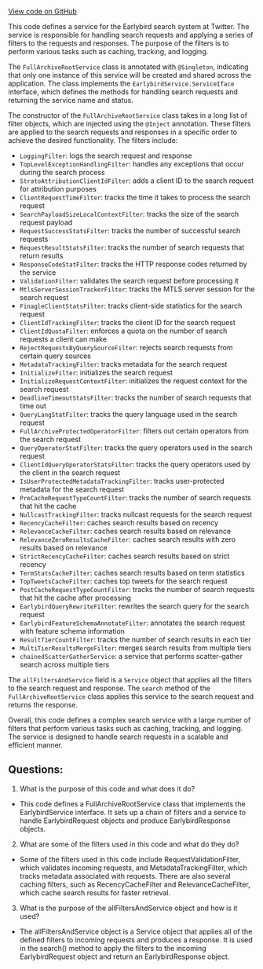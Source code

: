 [View code on GitHub](https://github.com/misbahsy/the-algorithm/src/java/com/twitter/search/earlybird_root/FullArchiveRootService.java)

This code defines a service for the Earlybird search system at Twitter. The service is responsible for handling search requests and applying a series of filters to the requests and responses. The purpose of the filters is to perform various tasks such as caching, tracking, and logging. 

The `FullArchiveRootService` class is annotated with `@Singleton`, indicating that only one instance of this service will be created and shared across the application. The class implements the `EarlybirdService.ServiceIface` interface, which defines the methods for handling search requests and returning the service name and status. 

The constructor of the `FullArchiveRootService` class takes in a long list of filter objects, which are injected using the `@Inject` annotation. These filters are applied to the search requests and responses in a specific order to achieve the desired functionality. The filters include:

- `LoggingFilter`: logs the search request and response
- `TopLevelExceptionHandlingFilter`: handles any exceptions that occur during the search process
- `StratoAttributionClientIdFilter`: adds a client ID to the search request for attribution purposes
- `ClientRequestTimeFilter`: tracks the time it takes to process the search request
- `SearchPayloadSizeLocalContextFilter`: tracks the size of the search request payload
- `RequestSuccessStatsFilter`: tracks the number of successful search requests
- `RequestResultStatsFilter`: tracks the number of search requests that return results
- `ResponseCodeStatFilter`: tracks the HTTP response codes returned by the service
- `ValidationFilter`: validates the search request before processing it
- `MtlsServerSessionTrackerFilter`: tracks the MTLS server session for the search request
- `FinagleClientStatsFilter`: tracks client-side statistics for the search request
- `ClientIdTrackingFilter`: tracks the client ID for the search request
- `ClientIdQuotaFilter`: enforces a quota on the number of search requests a client can make
- `RejectRequestsByQuerySourceFilter`: rejects search requests from certain query sources
- `MetadataTrackingFilter`: tracks metadata for the search request
- `InitializeFilter`: initializes the search request
- `InitializeRequestContextFilter`: initializes the request context for the search request
- `DeadlineTimeoutStatsFilter`: tracks the number of search requests that time out
- `QueryLangStatFilter`: tracks the query language used in the search request
- `FullArchiveProtectedOperatorFilter`: filters out certain operators from the search request
- `QueryOperatorStatFilter`: tracks the query operators used in the search request
- `ClientIdQueryOperatorStatsFilter`: tracks the query operators used by the client in the search request
- `IsUserProtectedMetadataTrackingFilter`: tracks user-protected metadata for the search request
- `PreCacheRequestTypeCountFilter`: tracks the number of search requests that hit the cache
- `NullcastTrackingFilter`: tracks nullcast requests for the search request
- `RecencyCacheFilter`: caches search results based on recency
- `RelevanceCacheFilter`: caches search results based on relevance
- `RelevanceZeroResultsCacheFilter`: caches search results with zero results based on relevance
- `StrictRecencyCacheFilter`: caches search results based on strict recency
- `TermStatsCacheFilter`: caches search results based on term statistics
- `TopTweetsCacheFilter`: caches top tweets for the search request
- `PostCacheRequestTypeCountFilter`: tracks the number of search requests that hit the cache after processing
- `EarlybirdQueryRewriteFilter`: rewrites the search query for the search request
- `EarlybirdFeatureSchemaAnnotateFilter`: annotates the search request with feature schema information
- `ResultTierCountFilter`: tracks the number of search results in each tier
- `MultiTierResultsMergeFilter`: merges search results from multiple tiers
- `chainedScatterGatherService`: a service that performs scatter-gather search across multiple tiers

The `allFiltersAndService` field is a `Service` object that applies all the filters to the search request and response. The `search` method of the `FullArchiveRootService` class applies this service to the search request and returns the response. 

Overall, this code defines a complex search service with a large number of filters that perform various tasks such as caching, tracking, and logging. The service is designed to handle search requests in a scalable and efficient manner.
## Questions: 
 1. What is the purpose of this code and what does it do?
- This code defines a FullArchiveRootService class that implements the EarlybirdService interface. It sets up a chain of filters and a service to handle EarlybirdRequest objects and produce EarlybirdResponse objects.

2. What are some of the filters used in this code and what do they do?
- Some of the filters used in this code include RequestValidationFilter, which validates incoming requests, and MetadataTrackingFilter, which tracks metadata associated with requests. There are also several caching filters, such as RecencyCacheFilter and RelevanceCacheFilter, which cache search results for faster retrieval.

3. What is the purpose of the allFiltersAndService object and how is it used?
- The allFiltersAndService object is a Service object that applies all of the defined filters to incoming requests and produces a response. It is used in the search() method to apply the filters to the incoming EarlybirdRequest object and return an EarlybirdResponse object.